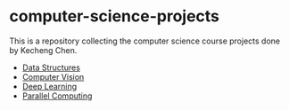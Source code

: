 # computer-science-projects
This is a repository collecting the computer science course projects done by Kecheng Chen. 
* [Data Structures](https://github.com/Kecheng-Chen/data-structures)
* [Computer Vision](https://github.com/Kecheng-Chen/computer-vision)
* [Deep Learning](https://github.com/Kecheng-Chen/deep-learning)
* [Parallel Computing](https://github.com/Kecheng-Chen/final_project)
